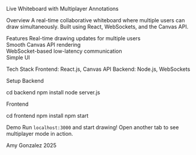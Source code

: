 Live Whiteboard with Multiplayer Annotations

Overview
A real-time collaborative whiteboard where multiple users can draw simultaneously. Built using React, WebSockets, and the Canvas API.

Features
Real-time drawing updates for multiple users  
Smooth Canvas API rendering  
WebSocket-based low-latency communication  
Simple UI 

Tech Stack
Frontend: React.js, Canvas API
Backend: Node.js, WebSockets

Setup
Backend

cd backend
npm install
node server.js

Frontend

cd frontend
npm install
npm start

Demo
Run `localhost:3000` and start drawing! Open another tab to see multiplayer mode in action.

Amy Gonzalez 2025
